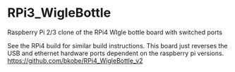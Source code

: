 # RPi3_WigleBottle
Raspberry Pi 2/3 clone of the RPi4 WIgle bottle board with switched ports

See the RPi4 build for similar build instructions. This board just reverses the USB and ethernet hardware ports dependent on the raspberry pi versions. 
https://github.com/bkobe/RPi4_WigleBottle_v2

